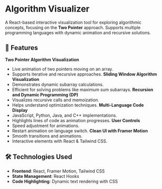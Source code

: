 # Algorithm Visualizer

A React-based interactive visualization tool for exploring algorithmic concepts, focusing on the **Two Pointer** approach. Supports multiple programming languages with dynamic animation and recursive solutions.

## 🚀 Features
**Two Pointer Algorithm Visualization**
  - Live animation of two pointers moving on an array.
  - Supports iterative and recursive approaches.
  **Sliding Window Algorithm Visualization**
  - Demonstrates dynamic subarray calculations.
  - Efficient for solving problems like maximum sum subarrays.
 **Recursion and Dynamic Programming (DP)**
  - Visualizes recursive calls and memoization.
  - Helps understand optimization techniques.
 **Multi-Language Code Display**
  - JavaScript, Python, Java, and C++ implementations.
  - Highlights lines of code as animation progresses.
  **User Controls**
  - Speed adjustment for animations.
  - Restart animation on language switch.
 **Clean UI with Framer Motion**
  - Smooth transitions and animations.
  - Interactive elements with React & Tailwind CSS.

## 🛠️ Technologies Used
- **Frontend**: React, Framer Motion, Tailwind CSS
- **State Management**: React Hooks
- **Code Highlighting**: Dynamic text rendering with CSS



 
